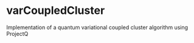# varCoupledCluster
Implementation of a quantum variational coupled cluster algorithm using ProjectQ
